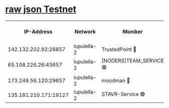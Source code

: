 [raw json Testnet](https://rpc-check.jaclalt.stavr.tech/jaclalt/rpc-jaclalt-result.json)
=

<table><tr><th>IP-Address</th><th>Network</th><th>Moniker</th><th>Latest Block Height</th><th>Earliest Block Height</th><th>Catching Up</th><th>Tx Index</th><th>Voting Power</th><th>Scan Time</th></tr><tr><td>142.132.202.92:26857</td><td>lupulella-2</td><td>TrustedPoint 🔴</td><td>7123031</td><td>6282001</td><td>False</td><td>off</td><td>400065</td><td>2024-03-15T22:51:46.298465908UTC</td></tr><tr><td>65.108.226.26:43657</td><td>lupulella-2</td><td>[NODERS]TEAM_SERVICE 🟢</td><td>7123032</td><td>6282001</td><td>False</td><td>on</td><td>0</td><td>2024-03-15T22:51:46.598386687UTC</td></tr><tr><td>173.249.56.120:29657</td><td>lupulella-2</td><td>moodman 🔴</td><td>7123031</td><td>7023031</td><td>False</td><td>off</td><td>1075134</td><td>2024-03-15T22:51:46.082085699UTC</td></tr><tr><td>135.181.210.171:19127</td><td>lupulella-2</td><td>STAVR-Service 🟢</td><td>7123030</td><td>7121001</td><td>False</td><td>on</td><td>0</td><td>2024-03-15T22:51:37.582749243UTC</td></tr></table>
